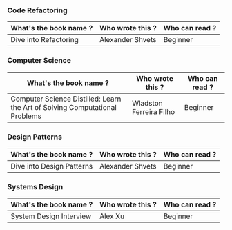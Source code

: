 ### Code Refactoring

| What's the book name ? | Who wrote this ? | Who can read ? |
| ---------------------- | ---------------- | -------------- |
| Dive into Refactoring  | Alexander Shvets | Beginner       |

### Computer Science

| What's the book name ?                                                      | Who wrote this ?        | Who can read ? |
| --------------------------------------------------------------------------- | ----------------------- | -------------- |
| Computer Science Distilled: Learn the Art of Solving Computational Problems | Wladston Ferreira Filho | Beginner       |

### Design Patterns

| What's the book name ?    | Who wrote this ? | Who can read ? |
| ------------------------- | ---------------- | -------------- |
| Dive into Design Patterns | Alexander Shvets | Beginner       |

### Systems Design

| What's the book name ?  | Who wrote this ? | Who can read ? |
| ----------------------- | ---------------- | -------------- |
| System Design Interview | Alex Xu          | Beginner       |
